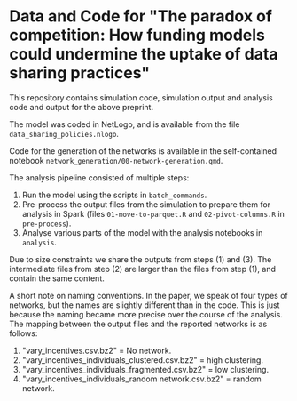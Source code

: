 # Data and Code for "The paradox of competition: How funding models could undermine the uptake of data sharing practices"

This repository contains simulation code, simulation output and analysis code and output for the above preprint. 

The model was coded in NetLogo, and is available from the file `data_sharing_policies.nlogo`.

Code for the generation of the networks is available in the self-contained notebook `network_generation/00-network-generation.qmd`. 

The analysis pipeline consisted of multiple steps:

1. Run the model using the scripts in `batch_commands`.
2. Pre-process the output files from the simulation to prepare them for analysis in Spark (files `01-move-to-parquet.R` and `02-pivot-columns.R` in `pre-process`).
3. Analyse various parts of the model with the analysis notebooks in `analysis`.

Due to size constraints we share the outputs from steps (1) and (3). The intermediate
files from step (2) are larger than the files from step (1), and contain the same
content.

A short note on naming conventions. In the paper, we speak of four types of 
networks, but the names are slightly different than in the code. This is just
because the naming became more precise over the course of the analysis. The 
mapping between the output files and the reported networks is as follows:

1. "vary_incentives.csv.bz2" = No network.
2. "vary_incentives_individuals_clustered.csv.bz2" = high clustering.
3. "vary_incentives_individuals_fragmented.csv.bz2" = low clustering.
4. "vary_incentives_individuals_random network.csv.bz2" = random network.


